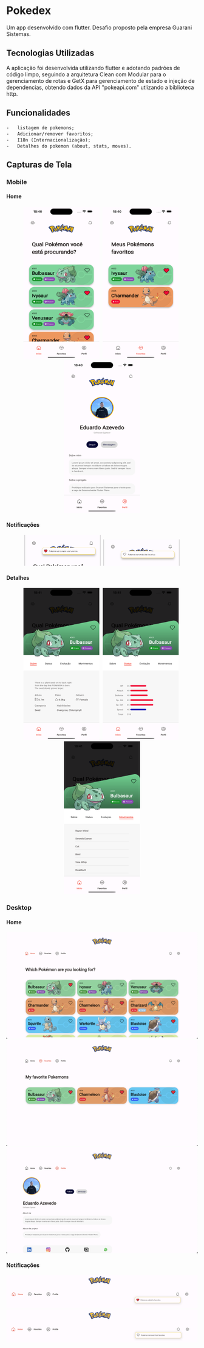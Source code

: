 # Pokedex

Um app desenvolvido com flutter. Desafio proposto pela empresa Guarani Sistemas.

## Tecnologias Utilizadas

A aplicação foi desenvolvida utilizando flutter e adotando padrões de código limpo, seguindo a arquitetura Clean com Modular para o gerenciamento de rotas e GetX para gerenciamento de estado e injeção de dependencias, obtendo dados da API "pokeapi.com" utlizando a biblioteca http.

## Funcionalidades

    -   listagem de pokemons;
    -   Adicionar/remover favoritos;
    -   I18n (Internacionalização);
    -   Detalhes do pokemon (about, stats, moves).

## Capturas de Tela
### Mobile
#### Home
<div align="center">
	<img width="200" height="400" src="./screenshots/mobile/home.png"/>
    <span style="padding-left:5px"></span>
    <img width="200" height="400" src="./screenshots/mobile/favorites.png"/>
    <span style="padding-left:5px"></span>
    <img width="200" height="400" src="./screenshots/mobile/profile.png" />
</div>

#### Notificações
<div align="center">
    <img width="200" src="./screenshots/mobile/fav_add.png"/>
    <span style="padding-left:5px"></span>
    <img width="200" src="./screenshots/mobile/fav_remove.png"/>
</div>

#### Detalhes
<div align="center">
    <img width="200" height="400" src="./screenshots/mobile/about.png"/>
    <span style="padding-left:5px"></span>
    <img width="200" height="400" src="./screenshots/mobile/stats.png"/>
    <span style="padding-left:5px"></span>
    <img width="200" height="400" src="./screenshots/mobile/moves.png" />
</div>

### Desktop
#### Home
<div align="center">
	<img src="./screenshots/desktop/home.png"/>
    <img src="./screenshots/desktop/favorites.png"/>
    <img src="./screenshots/desktop/profile.png" />
</div>

#### Notificações
<div align="center">
    <img src="./screenshots/desktop/fav_add.png"/>
    <img src="./screenshots/desktop/fav_remove.png"/>
</div>